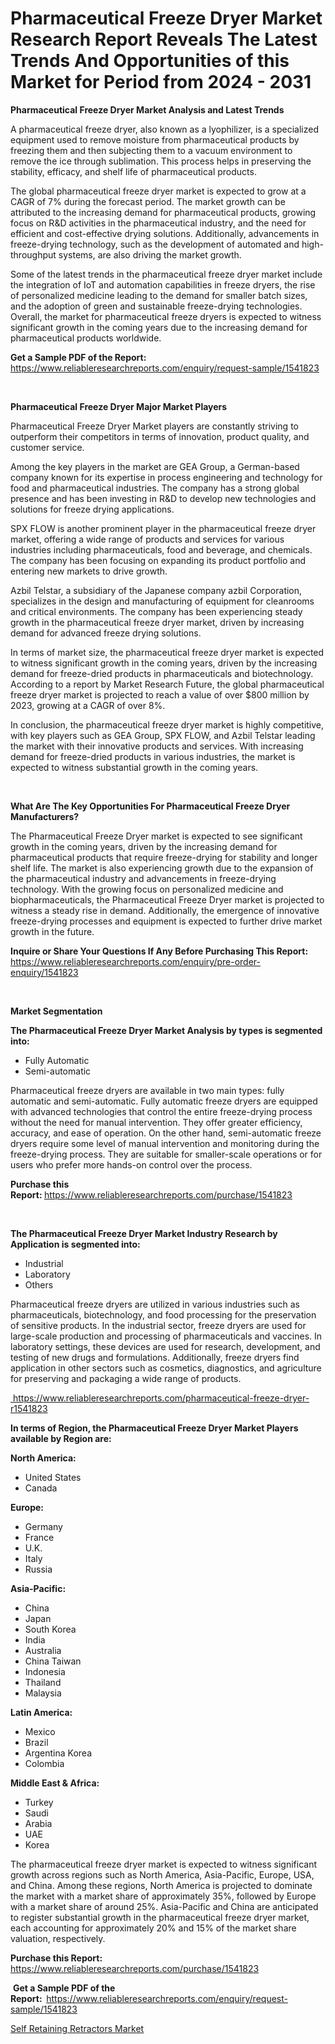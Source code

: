 <p><h1>Pharmaceutical Freeze Dryer Market Research Report Reveals The Latest Trends And Opportunities of this Market for Period from 2024 - 2031</h1></p><p><strong>Pharmaceutical Freeze Dryer Market Analysis and Latest Trends</strong></p>
<p><p>A pharmaceutical freeze dryer, also known as a lyophilizer, is a specialized equipment used to remove moisture from pharmaceutical products by freezing them and then subjecting them to a vacuum environment to remove the ice through sublimation. This process helps in preserving the stability, efficacy, and shelf life of pharmaceutical products.</p><p>The global pharmaceutical freeze dryer market is expected to grow at a CAGR of 7% during the forecast period. The market growth can be attributed to the increasing demand for pharmaceutical products, growing focus on R&D activities in the pharmaceutical industry, and the need for efficient and cost-effective drying solutions. Additionally, advancements in freeze-drying technology, such as the development of automated and high-throughput systems, are also driving the market growth.</p><p>Some of the latest trends in the pharmaceutical freeze dryer market include the integration of IoT and automation capabilities in freeze dryers, the rise of personalized medicine leading to the demand for smaller batch sizes, and the adoption of green and sustainable freeze-drying technologies. Overall, the market for pharmaceutical freeze dryers is expected to witness significant growth in the coming years due to the increasing demand for pharmaceutical products worldwide.</p></p>
<p><strong>Get a Sample PDF of the Report:&nbsp;</strong> <a href="https://www.reliableresearchreports.com/enquiry/request-sample/1541823">https://www.reliableresearchreports.com/enquiry/request-sample/1541823</a></p>
<p>&nbsp;</p>
<p><strong>Pharmaceutical Freeze Dryer Major Market Players</strong></p>
<p><p>Pharmaceutical Freeze Dryer Market players are constantly striving to outperform their competitors in terms of innovation, product quality, and customer service. </p><p>Among the key players in the market are GEA Group, a German-based company known for its expertise in process engineering and technology for food and pharmaceutical industries. The company has a strong global presence and has been investing in R&D to develop new technologies and solutions for freeze drying applications. </p><p>SPX FLOW is another prominent player in the pharmaceutical freeze dryer market, offering a wide range of products and services for various industries including pharmaceuticals, food and beverage, and chemicals. The company has been focusing on expanding its product portfolio and entering new markets to drive growth.</p><p>Azbil Telstar, a subsidiary of the Japanese company azbil Corporation, specializes in the design and manufacturing of equipment for cleanrooms and critical environments. The company has been experiencing steady growth in the pharmaceutical freeze dryer market, driven by increasing demand for advanced freeze drying solutions.</p><p>In terms of market size, the pharmaceutical freeze dryer market is expected to witness significant growth in the coming years, driven by the increasing demand for freeze-dried products in pharmaceuticals and biotechnology. According to a report by Market Research Future, the global pharmaceutical freeze dryer market is projected to reach a value of over $800 million by 2023, growing at a CAGR of over 8%.</p><p>In conclusion, the pharmaceutical freeze dryer market is highly competitive, with key players such as GEA Group, SPX FLOW, and Azbil Telstar leading the market with their innovative products and services. With increasing demand for freeze-dried products in various industries, the market is expected to witness substantial growth in the coming years.</p></p>
<p>&nbsp;</p>
<p><strong>What Are The Key Opportunities For Pharmaceutical Freeze Dryer Manufacturers?</strong></p>
<p><p>The Pharmaceutical Freeze Dryer market is expected to see significant growth in the coming years, driven by the increasing demand for pharmaceutical products that require freeze-drying for stability and longer shelf life. The market is also experiencing growth due to the expansion of the pharmaceutical industry and advancements in freeze-drying technology. With the growing focus on personalized medicine and biopharmaceuticals, the Pharmaceutical Freeze Dryer market is projected to witness a steady rise in demand. Additionally, the emergence of innovative freeze-drying processes and equipment is expected to further drive market growth in the future.</p></p>
<p><strong>Inquire or Share Your Questions If Any Before Purchasing This Report:</strong> <a href="https://www.reliableresearchreports.com/enquiry/pre-order-enquiry/1541823">https://www.reliableresearchreports.com/enquiry/pre-order-enquiry/1541823</a></p>
<p>&nbsp;</p>
<p><strong>Market Segmentation</strong></p>
<p><strong>The Pharmaceutical Freeze Dryer Market Analysis by types is segmented into:</strong></p>
<p><ul><li>Fully Automatic</li><li>Semi-automatic</li></ul></p>
<p><p>Pharmaceutical freeze dryers are available in two main types: fully automatic and semi-automatic. Fully automatic freeze dryers are equipped with advanced technologies that control the entire freeze-drying process without the need for manual intervention. They offer greater efficiency, accuracy, and ease of operation. On the other hand, semi-automatic freeze dryers require some level of manual intervention and monitoring during the freeze-drying process. They are suitable for smaller-scale operations or for users who prefer more hands-on control over the process.</p></p>
<p><strong>Purchase this Report:&nbsp;</strong><a href="https://www.reliableresearchreports.com/purchase/1541823">https://www.reliableresearchreports.com/purchase/1541823</a></p>
<p>&nbsp;</p>
<p><strong>The Pharmaceutical Freeze Dryer Market Industry Research by Application is segmented into:</strong></p>
<p><ul><li>Industrial</li><li>Laboratory</li><li>Others</li></ul></p>
<p><p>Pharmaceutical freeze dryers are utilized in various industries such as pharmaceuticals, biotechnology, and food processing for the preservation of sensitive products. In the industrial sector, freeze dryers are used for large-scale production and processing of pharmaceuticals and vaccines. In laboratory settings, these devices are used for research, development, and testing of new drugs and formulations. Additionally, freeze dryers find application in other sectors such as cosmetics, diagnostics, and agriculture for preserving and packaging a wide range of products.</p></p>
<p><a href="https://www.reliableresearchreports.com/pharmaceutical-freeze-dryer-r1541823">&nbsp;https://www.reliableresearchreports.com/pharmaceutical-freeze-dryer-r1541823</a></p>
<p><strong>In terms of Region, the Pharmaceutical Freeze Dryer Market Players available by Region are:</strong></p>
<p>
    <p> <strong> North America: </strong>
        <ul>
            <li>United States</li>
            <li>Canada</li>
        </ul>
        </p> 
    <p> <strong> Europe: </strong>
        <ul>
            <li>Germany</li>
            <li>France</li>
            <li>U.K.</li>
            <li>Italy</li>
            <li>Russia</li>
        </ul>
        </p> 
    <p> <strong> Asia-Pacific: </strong>
        <ul>
            <li>China</li>
            <li>Japan</li>
            <li>South Korea</li>
            <li>India</li>
            <li>Australia</li>
            <li>China Taiwan</li>
            <li>Indonesia</li>
            <li>Thailand</li>
            <li>Malaysia</li>
        </ul>
        </p> 
    <p> <strong> Latin America: </strong>
        <ul>
            <li>Mexico</li>
            <li>Brazil</li>
            <li>Argentina Korea</li>
            <li>Colombia</li>
        </ul>
        </p> 
    <p> <strong> Middle East & Africa: </strong>
        <ul>
            <li>Turkey</li>
            <li>Saudi</li>
            <li>Arabia</li>
            <li>UAE</li>
            <li>Korea</li>
        </ul>
    </p>
    </p>
<p><p>The pharmaceutical freeze dryer market is expected to witness significant growth across regions such as North America, Asia-Pacific, Europe, USA, and China. Among these regions, North America is projected to dominate the market with a market share of approximately 35%, followed by Europe with a market share of around 25%. Asia-Pacific and China are anticipated to register substantial growth in the pharmaceutical freeze dryer market, each accounting for approximately 20% and 15% of the market share valuation, respectively.</p></p>
<p><strong>Purchase this Report: </strong><a href="https://www.reliableresearchreports.com/purchase/1541823">https://www.reliableresearchreports.com/purchase/1541823</a></p>
<p>&nbsp;<strong>Get a Sample PDF of the Report:&nbsp;&nbsp;</strong><a href="https://www.reliableresearchreports.com/enquiry/request-sample/1541823">https://www.reliableresearchreports.com/enquiry/request-sample/1541823</a></p>
<p><strong></strong></p>
<p><p><a href="https://cautious-neon-760.notion.site/Self-Retaining-Retractors-Market-Trends-and-Market-Analysis-forecasted-for-period-2024-2031-4a8b5868998741fd86b64860549736d0">Self Retaining Retractors Market</a></p></p>